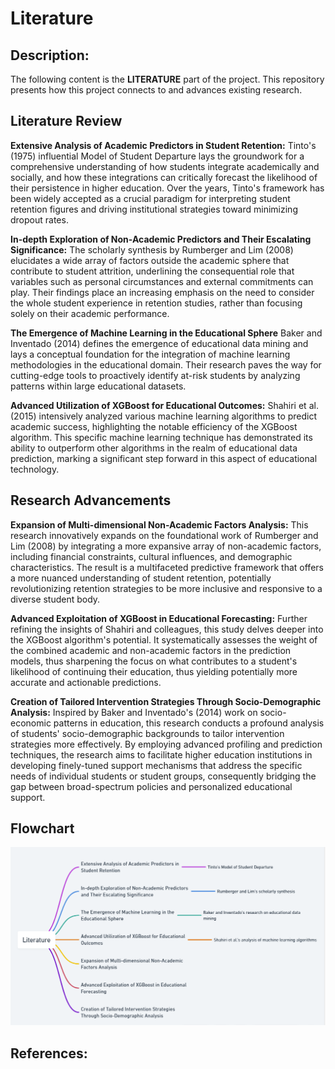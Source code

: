 # Literature

## Description:

The following content is the **LITERATURE** part of the project. This repository presents how this project connects to and advances existing research.  

## Literature Review

**Extensive Analysis of Academic Predictors in Student Retention:**
Tinto's (1975) influential Model of Student Departure lays the groundwork for a comprehensive understanding of how students integrate academically and socially, and how these integrations can critically forecast the likelihood of their persistence in higher education. Over the years, Tinto's framework has been widely accepted as a crucial paradigm for interpreting student retention figures and driving institutional strategies toward minimizing dropout rates.

**In-depth Exploration of Non-Academic Predictors and Their Escalating Significance:**
The scholarly synthesis by Rumberger and Lim (2008) elucidates a wide array of factors outside the academic sphere that contribute to student attrition, underlining the consequential role that variables such as personal circumstances and external commitments can play. Their findings place an increasing emphasis on the need to consider the whole student experience in retention studies, rather than focusing solely on their academic performance.

**The Emergence of Machine Learning in the Educational Sphere**
Baker and Inventado (2014) defines the emergence of educational data mining and lays a conceptual foundation for the integration of machine learning methodologies in the educational domain. Their research paves the way for cutting-edge tools to proactively identify at-risk students by analyzing patterns within large educational datasets.

**Advanced Utilization of XGBoost for Educational Outcomes:**
Shahiri et al. (2015) intensively analyzed various machine learning algorithms to predict academic success, highlighting the notable efficiency of the XGBoost algorithm. This specific machine learning technique has demonstrated its ability to outperform other algorithms in the realm of educational data prediction, marking a significant step forward in this aspect of educational technology.

## Research Advancements

**Expansion of Multi-dimensional Non-Academic Factors Analysis:**
This research innovatively expands on the foundational work of Rumberger and Lim (2008) by integrating a more expansive array of non-academic factors, including financial constraints, cultural influences, and demographic characteristics. The result is a multifaceted predictive framework that offers a more nuanced understanding of student retention, potentially revolutionizing retention strategies to be more inclusive and responsive to a diverse student body.

**Advanced Exploitation of XGBoost in Educational Forecasting:**
Further refining the insights of Shahiri and colleagues, this study delves deeper into the XGBoost algorithm's potential. It systematically assesses the weight of the combined academic and non-academic factors in the prediction models, thus sharpening the focus on what contributes to a student's likelihood of continuing their education, thus yielding potentially more accurate and actionable predictions.

**Creation of Tailored Intervention Strategies Through Socio-Demographic Analysis:**
Inspired by Baker and Inventado's (2014) work on socio-economic patterns in education, this research conducts a profound analysis of students' socio-demographic backgrounds to tailor intervention strategies more effectively. By employing advanced profiling and prediction techniques, the research aims to facilitate higher education institutions in developing finely-tuned support mechanisms that address the specific needs of individual students or student groups, consequently bridging the gap between broad-spectrum policies and personalized educational support.

## Flowchart
<img src="Flowchart.png" alt="Flowchart">

## References:
